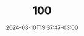 ---
title: "100"
date: 2024-03-10T19:37:47-03:00
draft: false
autorias: ["Guilherme Vieira"]
plataformas: ["Processing", "Python"]
descricao: "Em primeiro cógido pega uma imagem aleatoria de cada uma das contagens de 1 a 99 e atribui um valor de brilho para imagem, quanto mais pixels claros mais brilho a imagem tem. Em um segundo utiliza as informações do primeiro para reticular com as imagens da contagem um vídeo de uma pessoa batendo palmas. Esta contagem é também um agradecimento a todos que participaram desse projeto."
autorias_url: ["https://guilhermevieira.info"]
url: "/formas/100"
---